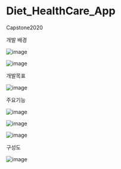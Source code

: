 # Diet_HealthCare_App
Capstone2020

개발 배경

![image](https://user-images.githubusercontent.com/45021096/101444703-655be980-3963-11eb-9fa3-91e975c76df1.png)


![image](https://user-images.githubusercontent.com/45021096/101444687-583efa80-3963-11eb-997d-edb78ab5b226.png)



개발목표

![image](https://user-images.githubusercontent.com/45021096/101444731-760c5f80-3963-11eb-899d-733808bd3b4c.png)


주요기능

![image](https://user-images.githubusercontent.com/45021096/101444761-8ae8f300-3963-11eb-8c12-a7f08e9a8b56.png)

![image](https://user-images.githubusercontent.com/45021096/101444789-9dfbc300-3963-11eb-9f9c-880dda3a117d.png)

![image](https://user-images.githubusercontent.com/45021096/101444809-b075fc80-3963-11eb-8214-5c6bdea80e45.png)



구성도

![image](https://user-images.githubusercontent.com/45021096/101444858-caafda80-3963-11eb-94fc-288915cd0a63.png)
